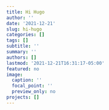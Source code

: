 ```yaml
---
title: Hi Hugo
author: ''
date: '2021-12-21'
slug: hi-hugo
categories: []
tags: []
subtitle: ''
summary: ''
authors: []
lastmod: '2021-12-21T16:31:17-05:00'
featured: no
image:
  caption: ''
  focal_point: ''
  preview_only: no
projects: []
---
```

